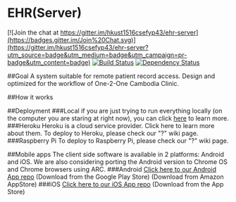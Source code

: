 # EHR(Server)

[![Join the chat at https://gitter.im/hkust1516csefyp43/ehr-server](https://badges.gitter.im/Join%20Chat.svg)](https://gitter.im/hkust1516csefyp43/ehr-server?utm_source=badge&utm_medium=badge&utm_campaign=pr-badge&utm_content=badge)
[![Build Status](https://travis-ci.org/hkust1516csefyp43/ehr-server.svg?branch=master)](https://travis-ci.org/hkust1516csefyp43/ehr-server)
[![Dependency Status](https://david-dm.org/hkust1516csefyp43/ehr-server.svg)](https://david-dm.org/hkust1516csefyp43/ehr-server.svg)

##Goal
A system suitable for remote patient record access. Design and optimized for the workflow of One-2-One Cambodia Clinic.

##How it works


##Deployment
###Local
if you are just trying to run everything locally (on the computer you are staring at right now), you can click [here]() to learn more.
###Heroku
Heroku is a cloud service provider. Click here to learn more about them.
To deploy to Heroku, please check our "?" wiki page.
###Raspberry Pi
To deploy to Raspberry Pi, please check our "?" wiki page.

##Mobile apps
The client side software is available in 2 platforms: Android and iOS. We are also considering porting the Android version to Chrome OS and Chrome browsers using ARC.
###Android
[Click here to our Android App repo](https://github.com/hkust1516csefyp43/ehr-android)
(Download from the Google Play Store)
(Download from Amazon AppStore)
###iOS
[Click here to our iOS App repo](https://github.com/hkust1516csefyp43/ehr-ios)
(Download from the App Store)